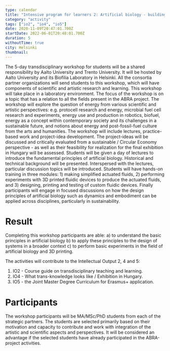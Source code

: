 ```yaml
---
type: calendar
title: "Intensive program for learners 2: Artificial biology - building biology and processes within a sustainability framework (A5)"
category: "activity"
tags: ["io2", "io4", "io5"]
date: 2020-11-09T20:47:01.700Z
startDate: 2022-06-01T20:48:01.700Z
duration: 5
withoutTime: true
city: Helsinki
thumbnail:
---
```


The 5-day transdisciplinary workshop for students will be a shared responsibility by Aalto University and Trento University. It will be hosted by Aalto University and its Biofilia Laboratory in Helsinki. All the consortia partner organizations will send students to this workshop, which will have components of scientific and artistic research and learning. This workshop will take place in a laboratory environment. The focus of the workshop is on a topic that has a relation to all the fields present in the ABRA project. The workshop will explore the question of energy from various scientific and artistic perspectives: e.g. protocell research and energy, microbial fuel cell research and experiments, energy use and production in robotics, biofuel, energy as a concept within contemporary society and its challenges in a sustainable future, and notions about energy and post-fossil-fuel culture from the arts and humanities.
The workshop will include lectures, practice-based work and project-idea development. The project-ideas will be discussed and critically evaluated from a sustainable / Circular Economy perspective - as well as their feasibility for realization for the final exhibition in Hungary will be assessed.
Students will be given a day of lectures to introduce the fundamental principles of artificial biology. Historical and technical background will be presented. Interspersed with the lectures, particular discussion topics will be introduced.
Students will have hands-on training in three modules: 1) making simplified actuated fluids, 2) performing experiments with 3D printed fluidic devices to produce the actuated fluids, and 3) designing, printing and testing of custom fluidic devices. Finally participants will engage in focused discussions on how the design principles of artificial biology such as dynamics and embodiment can be applied across disciplines, particularly in sustainability.

# Result
Completing this workshop participants are able: a) to understand the basic principles in artificial biology b) to apply these principles to the design of systems in a broader context c) to perform basic experiments in the field of artificial biology and 3D printing.

The activities will contribute to the Intellectual Output 2, 4 and 5:

1. IO2 - Course guide on transdisciplinary teaching and learning.
2. IO4 - What trans-knowledge looks like / Exhibition in Hungary.
3. IO5 - the Joint Master Degree Curriculum for Erasmus+ application.

# Participants
The workshop participants will be MA/MSc/PhD students from each of the strategic partners. The students are selected primarily based on their motivation and capacity to contribute and work with integration of the artistic and scientific aspects and perspectives. It will be considered an advantage if the selected students have already participated in the ABRA-project activities.

